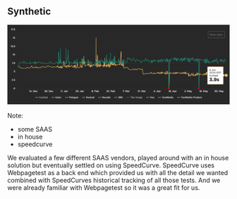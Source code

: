 ## Synthetic

<img src="resources/images/testing/SpeedCurve.png">

Note:

- some SAAS
- in house
- speedcurve

We evaluated a few different SAAS vendors, played around with an in house solution but eventually settled on using SpeedCurve. SpeedCurve uses Webpagetest as a back end which provided us with all the detail we wanted combined with SpeedCurves historical tracking of all those tests. And we were already familiar with Webpagetest so it was a great fit for us.